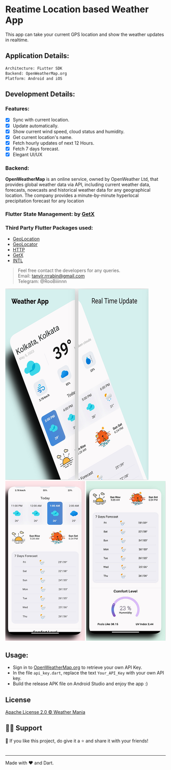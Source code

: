 # Reatime Location based Weather App
This app can take your current GPS location and show the weather updates in realtime.


## Application Details:
```
Architecture: FLutter SDK
Backend: OpenWeatherMap.org
Platform: Android and iOS
```

## Development Details:


### Features:
- [x] Sync with current location.
- [x] Update automatically.
- [x] Show current wind speed, cloud status and humidity.
- [x] Get current location's name.
- [x] Fetch hourly updates of next 12 Hours.
- [x] Fetch 7 days forecast. 
- [x] Elegant UI/UX

### Backend: 
**OpenWeatherMap** is an online service, owned by OpenWeather Ltd, that provides global weather data via API, including current weather data, forecasts, nowcasts and historical weather data for any geographical location. The company provides a minute-by-minute hyperlocal precipitation forecast for any location

### Flutter State Management: by [GetX](https://pub.dev/packages/get)

### Third Party Flutter Packages used: 
- [GeoLocation](https://pub.dev/packages/geolocation)
- [GeoLocator](https://pub.dev/packages/geolocator)
- [HTTP](https://pub.dev/packages/http)
- [GetX](https://pub.dev/packages/get)
- [INTL](https://pub.dev/packages/intl)

> Feel free contact the developers for any queries. <br>
> Email: tanvir.rrrabin@gmail.com <br>
> Telegram: @RooBiiinnn

![APP UI Screenshots](https://raw.githubusercontent.com/SatyakiDey75/Hack-ur-Way-App/main/assets/screenshots/a.png?token=GHSAT0AAAAAAB7S7WRIQILAQ5DVFFIVOJQ4ZCZX47Q)
![APP UI Screenshots](https://raw.githubusercontent.com/SatyakiDey75/Hack-ur-Way-App/main/assets/screenshots/b.png?token=GHSAT0AAAAAAB7S7WRJS6FIUULJ3O6DRTIKZCZX5RA)
![APP UI Screenshots](https://raw.githubusercontent.com/SatyakiDey75/Hack-ur-Way-App/main/assets/screenshots/c.png?token=GHSAT0AAAAAAB7S7WRJYAGTQY3E7C6VTLO4ZCZX57Q)

## Usage:
- Sign in to [OpenWeatherMap.org](www.openweathermap.org) to retrieve your own API Key.
- In the file ```api_key.dart```, replace the text ```Your_API_Key``` with your own API key.
- Build the release APK file on Android Studio and  enjoy the app :)


## License
[Apache License 2.0 © Weather Mania](https://github.com/SatyakiDey75/Hack-ur-Way-App/blob/main/LICENSE)



## 🙋‍♂️ Support

💙 If you like this project, do give it a ⭐ and share it with your friends!<br><br>

---

Made with ❤️ and Dart. <br><br>

